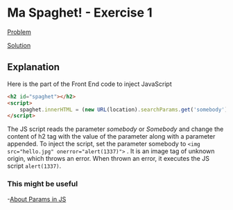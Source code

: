 # Ma Spaghet! - Exercise 1

[Problem](https://xss.pwnfunction.com/warmups/ma-spaghet/)

[Solution](https://sandbox.pwnfunction.com/warmups/ma-spaghet.html?somebody=%3Cimg%20src=%22hello.jpg%22%20onerror=%22alert(1337)%22%3E)

## Explanation

Here is the part of the Front End code to inject JavaScript

```html
<h2 id="spaghet"></h2>
<script>
    spaghet.innerHTML = (new URL(location).searchParams.get('somebody') || "Somebody") + " Toucha Ma Spaghet!"
</script>
```

The JS script reads the parameter *somebody* or *Somebody* and change the content of h2 tag with the value of the parameter along with a parameter appended.
To inject the script, set the parameter somebody to `<img src="hello.jpg" onerror="alert(1337)">` . It is an image tag of unknown origin, which throws an error. When thrown an error, it executes the JS script `alert(1337)`.

### This might be useful

-[About Params in JS](https://flaviocopes.com/urlsearchparams/)
